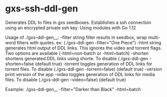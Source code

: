 # gxs-ssh-ddl-gen

Generates DDL to files in gxs seedboxes.
Establishes a ssh connection using an encrypted private ssh key.
Using modules with Go 1.12

Usage of ./gxs-ddl-gen_<os>_<version>:
  -filter string
    	filter results in seedbox, wrap multi-word filters with quotes. ex: (./gxs-ddl-gen -filter="One Piece")
  -html string
    	generates html output of DDL links. This ignores the video and torrent flags. 
    	Two options are available (-html=non-batch or -html=batch)
  -shorten
    	shortens generated DDL links using shorte. To disable (./gxs-ddl-gen -shorten=false (default true)
  -torrent
    	toggles generation of DDL links for torrent files. To disable (./gxs-ddl-gen -torrent=false) (default true)
  -version
    	print version of the app
  -video
    	toggles generation of DDL links for media files. To disable (./gxs-ddl-gen -video=false) (default true)

Example:
./gxs-ddl-gen_<os>_<version> -filter="Darker than Black" -html=batch
